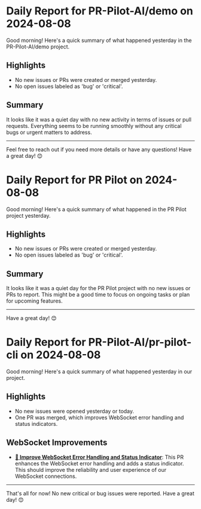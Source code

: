 # Daily Report for PR-Pilot-AI/demo on 2024-08-08

Good morning! Here's a quick summary of what happened yesterday in the PR-Pilot-AI/demo project.

## Highlights
- No new issues or PRs were created or merged yesterday.
- No open issues labeled as 'bug' or 'critical'.

## Summary
It looks like it was a quiet day with no new activity in terms of issues or pull requests. Everything seems to be running smoothly without any critical bugs or urgent matters to address.

---

Feel free to reach out if you need more details or have any questions! Have a great day! 😊


# Daily Report for PR Pilot on 2024-08-08

Good morning! Here's a quick summary of what happened in the PR Pilot project yesterday.

## Highlights
- No new issues or PRs were created or merged yesterday.
- No open issues labeled as 'bug' or 'critical'.

## Summary
It looks like it was a quiet day for the PR Pilot project with no new issues or PRs to report. This might be a good time to focus on ongoing tasks or plan for upcoming features.

---

Have a great day! 😊


# Daily Report for PR-Pilot-AI/pr-pilot-cli on 2024-08-08

Good morning! Here's a quick summary of what happened yesterday in our project.

## Highlights
- No new issues were opened yesterday or today.
- One PR was merged, which improves WebSocket error handling and status indicators.

## WebSocket Improvements
- **[🔧 Improve WebSocket Error Handling and Status Indicator](https://github.com/PR-Pilot-AI/pr-pilot-cli/pull/97)**: This PR enhances the WebSocket error handling and adds a status indicator. This should improve the reliability and user experience of our WebSocket connections.

---

That's all for now! No new critical or bug issues were reported. Have a great day! 😊


